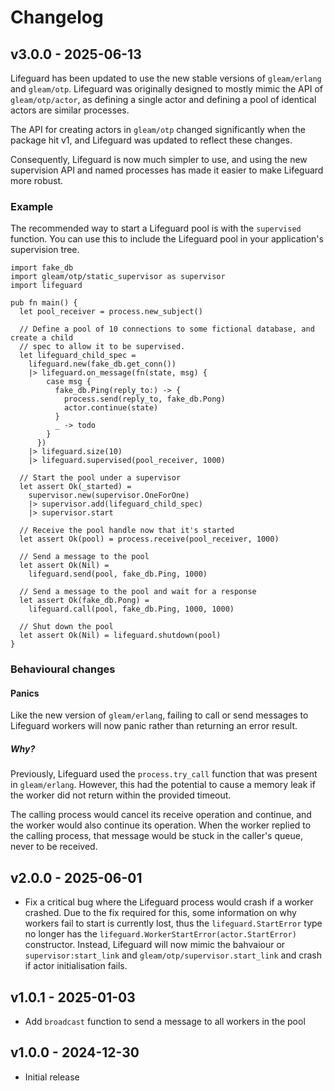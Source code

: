 # Changelog

## v3.0.0 - 2025-06-13

Lifeguard has been updated to use the new stable versions of `gleam/erlang` and
`gleam/otp`. Lifeguard was originally designed to mostly mimic the API of
`gleam/otp/actor`, as defining a single actor and defining a pool of identical
actors are similar processes.

The API for creating actors in `gleam/otp` changed significantly when the
package hit v1, and Lifeguard was updated to reflect these changes.

Consequently, Lifeguard is now much simpler to use, and using the new
supervision API and named processes has made it easier to make Lifeguard
more robust.

### Example

The recommended way to start a Lifeguard pool is with the `supervised` function. You
can use this to include the Lifeguard pool in your application's supervision tree.

```gleam
import fake_db
import gleam/otp/static_supervisor as supervisor
import lifeguard

pub fn main() {
  let pool_receiver = process.new_subject()

  // Define a pool of 10 connections to some fictional database, and create a child
  // spec to allow it to be supervised.
  let lifeguard_child_spec =
    lifeguard.new(fake_db.get_conn())
    |> lifeguard.on_message(fn(state, msg) {
        case msg {
          fake_db.Ping(reply_to:) -> {
            process.send(reply_to, fake_db.Pong)
            actor.continue(state)
          }
          _ -> todo
        }
      })
    |> lifeguard.size(10)
    |> lifeguard.supervised(pool_receiver, 1000)

  // Start the pool under a supervisor
  let assert Ok(_started) =
    supervisor.new(supervisor.OneForOne)
    |> supervisor.add(lifeguard_child_spec)
    |> supervisor.start

  // Receive the pool handle now that it's started
  let assert Ok(pool) = process.receive(pool_receiver, 1000)

  // Send a message to the pool
  let assert Ok(Nil) =
    lifeguard.send(pool, fake_db.Ping, 1000)

  // Send a message to the pool and wait for a response
  let assert Ok(fake_db.Pong) =
    lifeguard.call(pool, fake_db.Ping, 1000, 1000)

  // Shut down the pool
  let assert Ok(Nil) = lifeguard.shutdown(pool)
}
```

### Behavioural changes

#### Panics

Like the new version of `gleam/erlang`, failing to call or send messages to Lifeguard
workers will now panic rather than returning an error result.

##### Why?

Previously, Lifeguard used the `process.try_call` function that was present in
`gleam/erlang`. However, this had the potential to cause a memory leak if the
worker did not return within the provided timeout.

The calling process would cancel its receive operation and continue, and the
worker would also continue its operation. When the worker replied to the
calling process, that message would be stuck in the caller's queue, never to
be received.

## v2.0.0 - 2025-06-01

- Fix a critical bug where the Lifeguard process would crash if a worker crashed.
  Due to the fix required for this, some information on why workers fail to start
  is currently lost, thus the `lifeguard.StartError` type no longer has the
  `lifeguard.WorkerStartError(actor.StartError)` constructor. Instead, Lifeguard
  will now mimic the bahvaiour or `supervisor:start_link` and
  `gleam/otp/supervisor.start_link` and crash if actor initialisation fails.

## v1.0.1 - 2025-01-03

- Add `broadcast` function to send a message to all workers in the pool

## v1.0.0 - 2024-12-30

- Initial release
